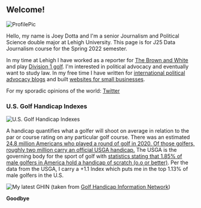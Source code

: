 ## Welcome!

![ProfilePic](https://github.com/JosephDotta/JosephDotta.github.io/blob/main/20-08-25a+UBI+in+America+-+Joey+Dotta.jpg?raw=true)

Hello, my name is Joey Dotta and I'm a senior Journalism and Political Science double major at Lehigh University. This page is for J25 Data Journalism course for the Spring 2022 semester. 

In my time at Lehigh I have worked as a reporter for [The Brown and White](https://thebrownandwhite.com/) and play [Division 1 golf](https://lehighsports.com/sports/mens-golf/roster/joseph-dotta/15792). I'm interested in political advocacy and eventually want to study law. In my free time I have written for [international political advocacy blogs](https://www.ubilabnetwork.org/blog/ubi-in-america) and built [websites for small businesses](https://mdfabinc.com/).

For my sporadic opinions of the world: [Twitter](https://twitter.com/jdotta13)

### U.S. Golf Handicap Indexes
![U.S. Golf Handicap Indexes](https://github.com/JosephDotta/JosephDotta.github.io/blob/main/How%20many%20golfers%20in%20the%20U.S.%20are%20scratch.png?raw=true=80x20)

A handicap quantifies what a golfer will shoot on average in relation to the par or course rating on any particular golf course. There was an estimated [24.8 million Americans who played a round of golf in 2020. Of those golfers, roughly two million carry an official USGA handicap.](https://www.linksmagazine.com/how-do-you-match-up-against-the-average-golf-handicap-in-2020/) The USGA is the governing body for the sport of golf with [statistics stating that 1.85% of male golfers in America hold a handicap of scratch (o.o or better)](https://www.usga.org/content/usga/home-page/handicapping/handicapping-stats.html). Per the data from the USGA, I carry a +1.1 Index which puts me in the top 1.13% of male golfers in the U.S.

![My latest GHIN](https://github.com/JosephDotta/JosephDotta.github.io/blob/main/Screenshot%202022-02-27%201.47.14%20PM.png?raw=true)
(taken from [Golf Handicap Information Network](https://www.ghin.com/profile))

**Goodbye**
